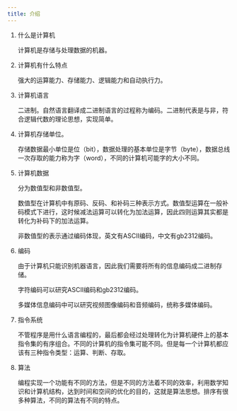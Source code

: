 ```yaml
---
title: 介绍
---
```


1. 什么是计算机

   计算机是存储与处理数据的机器。

2. 计算机有什么特点

   强大的运算能力、存储能力、逻辑能力和自动执行力。

3. 计算机语言

   二进制。自然语言翻译成二进制语言的过程称为编码。二进制代表是与非，符合逻辑代数的理论思想，实现简单。

4. 计算机存储单位。

   存储数据最小单位是位（bit），数据处理的基本单位是字节（byte），数据总线一次存取的能力称为字（word），不同的计算机可能字的大小不同。

5. 计算机数据

   分为数值型和非数值型。

   数值型在计算机中有原码、反码、和补码三种表示方式。数值型运算在一般补码模式下进行，这时候减法运算可以转化为加法运算，因此四则运算其实都是转化为补码下的加法运算。

   非数值型的表示通过编码体现，英文有ASCII编码，中文有gb2312编码。

6. 编码

   由于计算机只能识别机器语言，因此我们需要将所有的信息编码成二进制存储。

   字符编码可以研究ASCII编码和gb2312编码。

   多媒体信息编码中可以研究视频图像编码和音频编码，统称多媒体编码。

7. 指令系统

   不管程序是用什么语言编程的，最后都会经过处理转化为计算机硬件上的基本指令集的有序组合。不同的计算机的指令集可能不同。但是每一个计算机都应该有三种指令类型：运算、判断、存取。

8. 算法

   编程实现一个功能有不同的方法，但是不同的方法着不同的效率，利用数学知识和计算机结构，达到时间和空间的优化的目的，这就是算法思想。排序有很多种算法，不同的算法有不同的特点。	